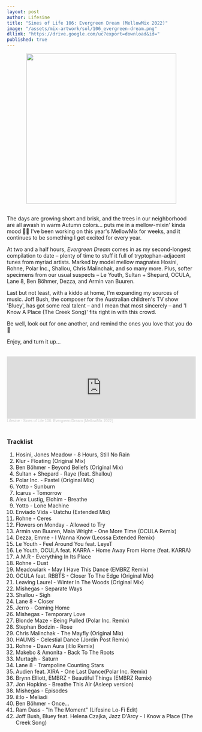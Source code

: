 ```yaml
---
layout: post
author: Lifesine
title: "Sines of Life 106: Evergreen Dream (MellowMix 2022)"
image: "/assets/mix-artwork/sol/106_evergreen-dream.png"
dllink: "https://drive.google.com/uc?export=download&id="
published: true
---
```


<div style="text-align:center"><img src="{{ page.image }}" width="400px" height="auto" /></div>
<br>

The days are growing short and brisk, and the trees in our neighborhood are all awash in warm Autumn colors... puts me in a mellow-mixin' kinda mood 🍂🎼 I've been working on this year's MellowMix for weeks, and it continues to be something I get excited for every year.

At two and a half hours, _Evergreen Dream_ comes in as my second-longest compilation to date – plenty of time to stuff it full of tryptophan-adjacent tunes from myriad artists. Marked by model mellow magnates Hosini, Rohne, Polar Inc., Shallou, Chris Malinchak, and so many more. Plus, softer specimens from our usual suspects – Le Youth, Sultan + Shepard, OCULA, Lane 8, Ben Böhmer, Dezza, and Armin van Buuren.

Last but not least, with a kiddo at home, I'm expanding my sources of music. Joff Bush, the composer for the Australian children's TV show 'Bluey', has got some real talent – and I mean that most sincerely – and 'I Know A Place (The Creek Song)' fits right in with this crowd.

Be well, look out for one another, and remind the ones you love that you do 💜

Enjoy, and turn it up...

<br>

<iframe width="100%" height="166" scrolling="no" frameborder="no" allow="autoplay" src="https://w.soundcloud.com/player/?url=https%3A//api.soundcloud.com/tracks/1382405821&color=%23209f26&auto_play=false&hide_related=false&show_comments=true&show_user=true&show_reposts=false&show_teaser=true"></iframe><div style="font-size: 10px; color: #cccccc;line-break: anywhere;word-break: normal;overflow: hidden;white-space: nowrap;text-overflow: ellipsis; font-family: Interstate,Lucida Grande,Lucida Sans Unicode,Lucida Sans,Garuda,Verdana,Tahoma,sans-serif;font-weight: 100;"><a href="https://soundcloud.com/lifesine" title="Lifesine" target="_blank" style="color: #cccccc; text-decoration: none;">Lifesine</a> · <a href="https://soundcloud.com/lifesine/sines-of-life-106" title="Sines of Life 106: Evergreen Dream (MellowMix 2022)" target="_blank" style="color: #cccccc; text-decoration: none;">Sines of Life 106: Evergreen Dream (MellowMix 2022)</a></div>

<br>

### Tracklist

01. Hosini, Jones Meadow - 8 Hours, Still No Rain
02. Klur - Floating (Original Mix)
03. Ben Böhmer - Beyond Beliefs (Original Mix)
04. Sultan + Shepard - Raye (feat. Shallou)
05. Polar Inc. - Pastel (Original Mix)
06. Yotto - Sunburn
07. Icarus - Tomorrow
08. Alex Lustig, Elohim - Breathe
09. Yotto - Lone Machine
10. Enviado Vida - Uatchu (Extended Mix)
11. Rohne - Ceres
12. Flowers on Monday - Allowed to Try
13. Armin van Buuren, Maia Wright - One More Time (OCULA Remix)
14. Dezza, Emme - I Wanna Know (Leossa Extended Remix)
15. Le Youth - Feel Around You feat. LeyeT
16. Le Youth, OCULA feat. KARRA - Home Away From Home (feat. KARRA)
17. A.M.R - Everything In Its Place
18. Rohne - Dust
19. Meadowlark - May I Have This Dance (EMBRZ Remix)
20. OCULA feat. RBBTS - Closer To The Edge (Original Mix)
21. Leaving Laurel - Winter In The Woods (Original Mix)
22. Mishegas - Separate Ways
23. Shallou - Sigh
24. Lane 8 - Closer
25. Jerro - Coming Home
26. Mishegas - Temporary Love
27. Blonde Maze - Being Pulled (Polar Inc. Remix)
28. Stephan Bodzin - Rose
29. Chris Malinchak - The Mayfly (Original Mix)
30. HAUMS - Celestial Dance (Jordin Post Remix)
31. Rohne - Dawn Aura (il:lo Remix)
32. Makebo & Amonita - Back To The Roots
33. Murtagh - Saturn
34. Lane 8 - Trampoline Counting Stars
35. Audien feat. XIRA - One Last Dance(Polar Inc. Remix)
36. Brynn Elliott, EMBRZ - Beautiful Things (EMBRZ Remix)
37. Jon Hopkins - Breathe This Air (Asleep version)
38. Mishegas - Episodes
39. il:lo - Meliadi
40. Ben Böhmer - Once...
41. Ram Dass - "In The Moment" (Lifesine Lo-Fi Edit)
42. Joff Bush, Bluey feat. Helena Czajka, Jazz D'Arcy - I Know a Place (The Creek Song)

<br>